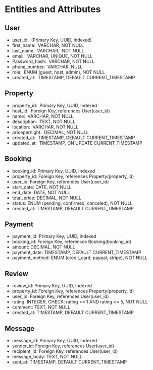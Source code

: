 #  Entities and Attributes


## User
* user_id:&nbsp; (Primary Key, UUID, Indexed)
* first_name:&nbsp; VARCHAR, NOT NULL
* last_name: &nbsp;VARCHAR,&nbsp; NOT NULL
* email: &nbsp;VARCHAR, UNIQUE, NOT NULL
* Password_hash:&nbsp; VARCHAR, NOT NULL
* phone_number:&nbsp; VARCHAR, NULL
* role:&nbsp; ENUM (guest, host, admin), NOT NULL
* created_at: &nbsp;TIMESTAMP, DEFAULT CURRENT_TIMESTAMP

  
## Property
* property_id:&nbsp; Primary Key, UUID, Indexed
* host_id:&nbsp; Foreign Key, references User(user_id)
* name:&nbsp; VARCHAR, NOT NULL
* description:&nbsp; TEXT, NOT NULL
* location: &nbsp;VARCHAR, NOT NULL
* pricepernight:&nbsp; DECIMAL, NOT NULL
* created_at: &nbsp;TIMESTAMP, DEFAULT CURRENT_TIMESTAMP
* updated_at: &nbsp;TIMESTAMP, ON UPDATE CURRENT_TIMESTAMP


## Booking
* booking_id: Primary Key, UUID, Indexed
* property_id: Foreign Key, references Property(property_id)
* user_id: Foreign Key, references User(user_id)
* start_date: DATE, NOT NULL
* end_date: DATE, NOT NULL
* total_price: DECIMAL, NOT NULL
* status: ENUM (pending, confirmed, canceled), NOT NULL
* created_at: TIMESTAMP, DEFAULT CURRENT_TIMESTAMP

  
## Payment
* payment_id: Primary Key, UUID, Indexed
* booking_id: Foreign Key, references Booking(booking_id)
* amount: DECIMAL, NOT NULL
* payment_date: TIMESTAMP, DEFAULT CURRENT_TIMESTAMP
* payment_method: ENUM (credit_card, paypal, stripe), NOT NULL

  
## Review
* review_id: Primary Key, UUID, Indexed
* property_id: Foreign Key, references Property(property_id)
* user_id: Foreign Key, references User(user_id)
* rating: INTEGER, CHECK: rating >= 1 AND rating <= 5, NOT NULL
* comment: TEXT, NOT NULL
* created_at: TIMESTAMP, DEFAULT CURRENT_TIMESTAMP

  
## Message
* message_id: Primary Key, UUID, Indexed
* sender_id: Foreign Key, references User(user_id)
* recipient_id: Foreign Key, references User(user_id)
* message_body: TEXT, NOT NULL
* sent_at: TIMESTAMP, DEFAULT CURRENT_TIMESTAMP
